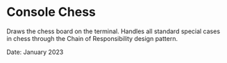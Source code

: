 # Console Chess

Draws the chess board on the terminal.
Handles all standard special cases in chess through the Chain of Responsibility design pattern.

Date: January 2023
